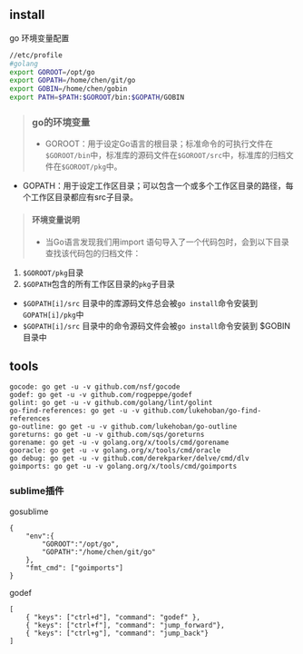 ## install
go 环境变量配置
```bash
//etc/profile
#golang
export GOROOT=/opt/go
export GOPATH=/home/chen/git/go
export GOBIN=/home/chen/gobin
export PATH=$PATH:$GOROOT/bin:$GOPATH/GOBIN
```
>### go的环境变量
>- GOROOT：⽤于设定Go语⾔的根⽬录；标准命令的可执⾏⽂件在`$GOROOT/bin`中，标准库的源码⽂件在`$GOROOT/src`中，标准库的归档⽂件在`$GOROOT/pkg`中。
- GOPATH：⽤于设定⼯作区⽬录；可以包含⼀个或多个⼯作区⽬录的路径，每个⼯作区⽬录都应有src⼦⽬录。

>#### 环境变量说明
>- 当Go语⾔发现我们用import 语句导⼊了⼀个代码包时，会到以下⽬录查找该代码包的归档⽂件：
 1. `$GOROOT/pkg`⽬录
 2. `$GOPATH`包含的所有⼯作区⽬录的`pkg`⼦⽬录
- `$GOPATH[i]/src` ⽬录中的库源码⽂件总会被`go install`命令安装到`GOPATH[i]/pkg`中
- `$GOPATH[i]/src` ⽬录中的命令源码⽂件会被`go install`命令安装到 $GOBIN ⽬录中

## tools

```shell
gocode: go get -u -v github.com/nsf/gocode
godef: go get -u -v github.com/rogpeppe/godef
golint: go get -u -v github.com/golang/lint/golint
go-find-references: go get -u -v github.com/lukehoban/go-find-references
go-outline: go get -u -v github.com/lukehoban/go-outline
goreturns: go get -u -v github.com/sqs/goreturns
gorename: go get -u -v golang.org/x/tools/cmd/gorename
gooracle: go get -u -v golang.org/x/tools/cmd/oracle
go debug: go get -u -v github.com/derekparker/delve/cmd/dlv
goimports: go get -u -v golang.org/x/tools/cmd/goimports
```

### sublime插件

gosublime
```
{
	"env":{
		"GOROOT":"/opt/go",
		"GOPATH":"/home/chen/git/go"
	},
	"fmt_cmd": ["goimports"]
}
```
godef
```
[
    { "keys": ["ctrl+d"], "command": "godef" },
    { "keys": ["ctrl+f"], "command": "jump_forward"},
    { "keys": ["ctrl+g"], "command": "jump_back"}
]
```
